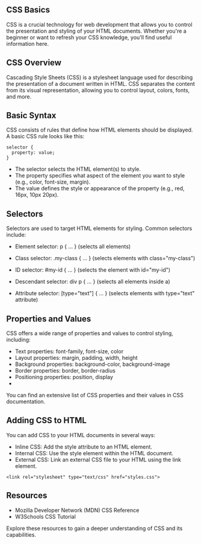 ## CSS Basics
CSS is a crucial technology for web development that allows you to control the presentation and styling of your HTML documents. Whether you're a beginner or want to refresh your CSS knowledge, you'll find useful information here.

## CSS Overview
Cascading Style Sheets (CSS) is a stylesheet language used for describing the presentation of a document written in HTML. CSS separates the content from its visual representation, allowing you to control layout, colors, fonts, and more.

## Basic Syntax
CSS consists of rules that define how HTML elements should be displayed. A basic CSS rule looks like this:
```
selector {
  property: value;
}
```

- The selector selects the HTML element(s) to style.
- The property specifies what aspect of the element you want to style (e.g., color, font-size, margin).
- The value defines the style or appearance of the property (e.g., red, 16px, 10px 20px).

## Selectors
Selectors are used to target HTML elements for styling. Common selectors include:

- Element selector: p { ... } (selects all
elements)

- Class selector: .my-class { ... } (selects elements with class="my-class")
- ID selector: #my-id { ... } (selects the element with id="my-id")
- Descendant selector: div p { ... } (selects all elements inside a)
- Attribute selector: [type="text"] { ... } (selects elements with type="text" attribute)
 
## Properties and Values
CSS offers a wide range of properties and values to control styling, including:

- Text properties: font-family, font-size, color
- Layout properties: margin, padding, width, height
- Background properties: background-color, background-image
- Border properties: border, border-radius
- Positioning properties: position, display
- 
You can find an extensive list of CSS properties and their values in CSS documentation.

## Adding CSS to HTML
You can add CSS to your HTML documents in several ways:

- Inline CSS: Add the style attribute to an HTML element.
- Internal CSS: Use the style element within the HTML document.
- External CSS: Link an external CSS file to your HTML using the link element.
```
<link rel="stylesheet" type="text/css" href="styles.css">
```
## Resources
- Mozilla Developer Network (MDN) CSS Reference
- W3Schools CSS Tutorial

Explore these resources to gain a deeper understanding of CSS and its capabilities.
